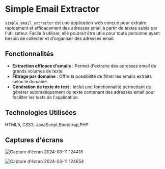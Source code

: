 # Simple Email Extractor

`simple_email_extractor` est une application web conçue pour extraire rapidement et efficacement des adresses email à partir de textes saisis par l'utilisateur. Facile à utiliser, elle pourrait être utile pour toute personne ayant besoin de collecter et d'organiser des adresses email.

## Fonctionnalités

- **Extraction efficace d'emails** : Permet d'extraire des adresses email de grands volumes de texte.
- **Filtrage par domaine** : Offre la possibilité de filtrer les emails extraits selon le domaine.
- **Génération de texte de test** : Inclut une fonctionnalité permettant de générer automatiquement du texte contenant des adresses email pour faciliter les tests de l'application.

## Technologies Utilisées
HTML5, CSS3, JavaScript,Bootstrap,PHP 

## Captures d'écrans 
![Capture d'écran 2024-03-11 124418](https://github.com/SergeTouvoli/simple_email_extractor/assets/82214916/83df941e-56c2-46ef-876b-5c3d8061f61b)

![Capture d'écran 2024-03-11 124654](https://github.com/SergeTouvoli/simple_email_extractor/assets/82214916/3aadf098-5852-49c8-be0d-64ab4eb933a1)

